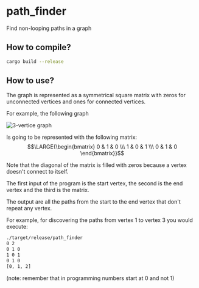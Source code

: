 # path_finder

Find non-looping paths in a graph

## How to compile?

```sh
cargo build --release
```

## How to use?

The graph is represented as a symmetrical square matrix with zeros for unconnected vertices and ones for connected vertices.

For example, the following graph

![3-vertice graph](https://user-images.githubusercontent.com/62714153/181867147-e104901a-62e9-4c93-a9d6-ab870cad7e98.png)

Is going to be represented with the following matrix:
$$\LARGE{\begin{bmatrix} 0 & 1 & 0 \\\ 1 & 0 & 1 \\\ 0 & 1 & 0 \end{bmatrix}}$$

Note that the diagonal of the matrix is filled with zeros because a vertex doesn't connect to itself.

The first input of the program is the start vertex, the second is the end vertex and the third is the matrix.

The output are all the paths from the start to the end vertex that don't repeat any vertex.

For example, for discovering the paths from vertex $1$ to vertex $3$ you would execute:

```sh
./target/release/path_finder
0 2
0 1 0
1 0 1
0 1 0
[0, 1, 2]
```

(note: remember that in programming numbers start at $0$ and not $1$)
